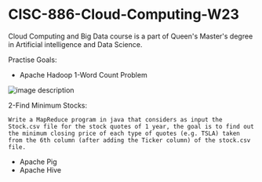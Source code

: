 # CISC-886-Cloud-Computing-W23

Cloud Computing and Big Data course is a part of Queen's Master's degree in Artificial intelligence and Data Science.

Practise Goals:

- Apache Hadoop
  1-Word Count Problem 


![image description](https://www.guru99.com/images/Big_Data/061114_0930_Introductio1.png)
 
 2-Find Minimum Stocks: 

    Write a MapReduce program in java that considers as input the Stock.csv file for the stock quotes of 1 year, the goal is to find out the minimum closing price of each type of quotes (e.g. TSLA) taken from the 6th column (after adding the Ticker column) of the stock.csv file.

- Apache Pig
- Apache Hive

